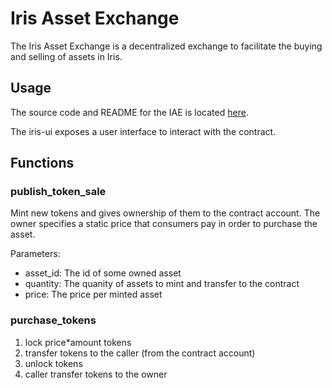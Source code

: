 # Iris Asset Exchange

The Iris Asset Exchange is a decentralized exchange to facilitate the buying and selling of assets in Iris.

## Usage

The source code and README for the IAE is located [here](https://github.com/ideal-labs/contracts/tree/main/iris_asset_exchange).

The iris-ui exposes a user interface to interact with the contract.

## Functions

### publish_token_sale

Mint new tokens and gives ownership of them to the contract account. The owner specifies a static price that consumers pay in order to purchase the asset.

Parameters:

* asset_id: The id of some owned asset
* quantity: The quanity of assets to mint and transfer to the contract
* price: The price per minted asset

### purchase_tokens

1. lock price*amount tokens
2. transfer tokens to the caller (from the contract account)
3. unlock tokens
4. caller transfer tokens to the owner
